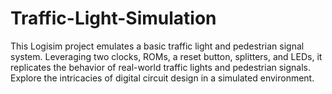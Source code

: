 # Traffic-Light-Simulation
This Logisim project emulates a basic traffic light and pedestrian signal system. Leveraging two clocks, ROMs, a reset button, splitters, and LEDs, it replicates the behavior of real-world traffic lights and pedestrian signals. Explore the intricacies of digital circuit design in a simulated environment.
